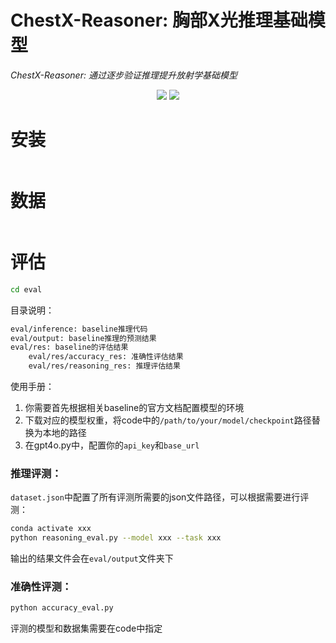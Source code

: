 # ChestX-Reasoner: 胸部X光推理基础模型

*ChestX-Reasoner: 通过逐步验证推理提升放射学基础模型*

<p align="center">
    <a href="https://arxiv.org/pdf/2504.20930"><img src="https://img.shields.io/badge/📄-论文-red"></a>
    <a href="tobe completed"><img src="https://img.shields.io/badge/🤗 HuggingFace-数据与模型-green"></a>
</p>



# 安装 
```bash

```
# 数据
```bash

```
# 评估
```bash
cd eval
```
目录说明：
```bash
eval/inference: baseline推理代码
eval/output: baseline推理的预测结果
eval/res: baseline的评估结果
    eval/res/accuracy_res: 准确性评估结果
    eval/res/reasoning_res: 推理评估结果
```

使用手册：
1. 你需要首先根据相关baseline的官方文档配置模型的环境
2. 下载对应的模型权重，将code中的`/path/to/your/model/checkpoint`路径替换为本地的路径
3. 在gpt4o.py中，配置你的`api_key`和`base_url`


### 推理评测：
`dataset.json`中配置了所有评测所需要的json文件路径，可以根据需要进行评测：
```bash
conda activate xxx
python reasoning_eval.py --model xxx --task xxx
```
输出的结果文件会在`eval/output`文件夹下

### 准确性评测：
```bash
python accuracy_eval.py 
```
评测的模型和数据集需要在code中指定